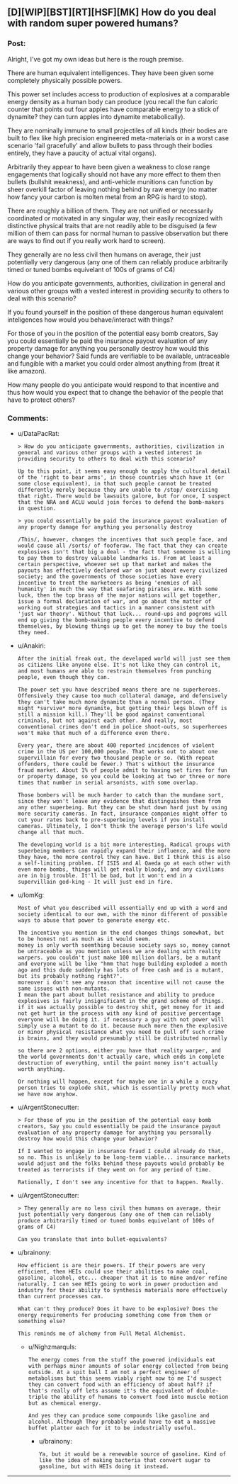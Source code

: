 ## [D][WIP][BST][RT][HSF][MK] How do you deal with random super powered humans?

### Post:

Alright, I've got my own ideas but here is the rough premise.

There are human equivalent intelligences. They have been given some completely physically possible powers.

This power set includes access to production of explosives at a comparable energy density as a human body can produce (you recall the fun caloric counter that points out four apples have comparable energy to a stick of dynamite? they can turn apples into dynamite metabolically).

They are nominally immune to small projectiles of all kinds (their bodies are built to flex like high precision engineered meta-materials or in a worst case scenario 'fail gracefully' and allow bullets to pass through their bodies entirely, they have a paucity of actual vital organs).

Arbitrarily they appear to have been given a weakness to close range engagements that logically should not have any more effect to them then bullets (bullshit weakness), and anti-vehicle munitions can function by sheer overkill factor of leaving nothing behind by raw energy (no matter how fancy your carbon is molten metal from an RPG is hard to stop).

There are roughly a billion of them. They are not unified or necessarily coordinated or motivated in any singular way, their easily recognized with distinctive physical traits that are not readily able to be disguised (a few million of them can pass for normal human to passive observation but there are ways to find out if you really work hard to screen).

They generally are no less civil then humans on average, their just potentially very dangerous (any one of them can reliably produce arbitrarily timed or tuned bombs equivelant of 100s of grams of C4)

How do you anticipate governments, authorities, civilization in general and various other groups with a vested interest in providing security to others to deal with this scenario?

If you found yourself in the position of these dangerous human equivalent inteligences how would you behave/interact with things?

For those of you in the position of the potential easy bomb creators, Say you could essentially be paid the insurance payout evaluation of any property damage for anything you personally destroy how would this change your behavior? Said funds are verifiable to be available, untraceable and fungible with a market you could order almost anything from (treat it like amazon).

How many people do you anticipate would respond to that incentive and thus how would you expect that to change the behavior of the people that have to protect others?

### Comments:

- u/DataPacRat:
  ```
  > How do you anticipate governments, authorities, civilization in general and various other groups with a vested interest in providing security to others to deal with this scenario?

  Up to this point, it seems easy enough to apply the cultural detail of the 'right to bear arms', in those countries which have it (or some close equivalent), in that such people cannot be treated differently merely because they are unable to /stop/ exercising that right. There would be lawsuits galore, but for once, I suspect that the NRA and ACLU would join forces to defend the bomb-makers in question.

  > you could essentially be paid the insurance payout evaluation of any property damage for anything you personally destroy

  /This/, however, changes the incentives that such people face, and would cause all /sorts/ of fooferaw. The fact that they can create explosives isn't that big a deal - the fact that someone is willing to pay them to destroy valuable landmarks is. From at least a certain perspective, whoever set up that market and makes the payouts has effectively declared war on just about every civilized society; and the governments of those societies have every incentive to treat the marketeers as being 'enemies of all humanity' in much the way that seafaring pirates are. With some luck, then the top brass of the major nations will get together, issue a formal declaration of war, and go about the matter of working out strategies and tactics in a manner consistent with 'just war theory'. Without that luck... round-ups and pogroms will end up giving the bomb-making people every incentive to defend themselves, by blowing things up to get the money to buy the tools they need.
  ```

- u/Anakiri:
  ```
  After the initial freak out, the developed world will just see them as citizens like anyone else. It's not like they can control it, and most humans are able to restrain themselves from punching people, even though they can.

  The power set you have described means there are no superheroes. Offensively they cause too much collateral damage, and defensively they can't take much more dynamite than a normal person. (They might *survive* more dynamite, but getting their legs blown off is still a mission kill.) They'll be good against conventional criminals, but not against each other. And really, most conventional crimes don't end in police shoot-outs, so superheroes won't make that much of a difference even there.

  Every year, there are about 400 reported incidences of violent crime in the US per 100,000 people. That works out to about one supervillain for every two thousand people or so. (With repeat offenders, there could be fewer.) That's without the insurance fraud market. About 1% of people admit to having set fires for fun or property damage, so you could be looking at two or three or more times that number in serial arsonists, with some overlap.

  Those bombers will be much harder to catch than the mundane sort, since they won't leave any evidence that distinguishes them from any other superbeing. But they can be shut down hard just by using more security cameras. In fact, insurance companies might offer to cut your rates back to pre-superbeing levels if you install cameras. Ultimately, I don't think the average person's life would change all that much.

  The developing world is a bit more interesting. Radical groups with superbeing members can rapidly expand their influence, and the more they have, the more control they can have. But I think this is also a self-limiting problem. If ISIS and Al Qaeda go at each other with even more bombs, things will get really bloody, and any civilians are in big trouble. It'll be bad, but it won't end in a supervillain god-king - It will just end in fire.
  ```

- u/IomKg:
  ```
  Most of what you described will essentially end up with a word and society identical to our own, with the minor different of possible ways to abuse that power to generate energy etc.

  The incentive you mention in the end changes things somewhat, but to be honest not as much as it would seem.
  money is only worth soemthing because society says so, money cannot be untraceable as you mention unless we are dealing with reality warpers. you couldn't just make 100 million dollars, be a mutant and everyone will be like "hmm that huge building exploded a month ago and this dude suddenly has lots of free cash and is a mutant, but its probably nothing right?".
  moreover i don't see any reason that incentive will not cause the same issues with non-mutants.
  I mean the part about bullet resistance and ability to produce explosives is fairly insignificant in the grand scheme of things. if it was actually possible to destroy shit, get money for it and not get hurt in the process with any kind of positive percentage everyone will be doing it. if necessary a guy with not power will simply use a mutant to do it. because much more then the explosive or minor physical resistance what you need to pull off such crime is brains, and they would presumably still be distributed normally 

  so there are 2 options, either you have that reality warper, and the world governments don't actually care, which ends in complete destruction of everything, until the point money isn't actually worth anything.

  Or nothing will happen, except for maybe one in a while a crazy person tries to explode shit, which is essentially pretty much what we have now anyhow.
  ```

- u/ArgentStonecutter:
  ```
  > For those of you in the position of the potential easy bomb creators, Say you could essentially be paid the insurance payout evaluation of any property damage for anything you personally destroy how would this change your behavior?

  If I wanted to engage in insurance fraud I could already do that, so no. This is unlikely to be long-term viable... insurance markets would adjust and the folks behind these payouts would probably be treated as terrorists if they went on for any period of time.

  Rationally, I don't see any incentive for that to happen. Really.
  ```

- u/ArgentStonecutter:
  ```
  > They generally are no less civil then humans on average, their just potentially very dangerous (any one of them can reliably produce arbitrarily timed or tuned bombs equivelant of 100s of grams of C4)

  Can you translate that into bullet-equivalents?
  ```

- u/brainony:
  ```
  How efficient is are their powers. If their powers are very efficient, then HEIs could use their abilities to make coal, gasoline, alcohol, etc... cheaper that it is to mine and/or refine naturally. I can see HEIs going to work in power production and industry for their ability to synthesis materials more effectively than current processes can.

  What can't they produce? Does it have to be explosive? Does the energy requirements for producing something come from them or something else?

  This reminds me of alchemy from Full Metal Alchemist.
  ```

  - u/Nighzmarquls:
    ```
    The energy comes from the stuff the powered individuals eat with perhaps minor amounts of solar energy collected from being outside. At a spit ball I am not a perfect engineer of metabolisms but this seems viably right now to me I'd suspect they can convert food with an efficiency of about half? if that's really off lets assume it's the equivalent of double-triple the ability of humans to convert food into muscle motion but as chemical energy.

    And yes they can produce some compounds like gasoline and alcohol. Although They probably would have to eat a massive buffet platter each for it to be industrially useful.
    ```

    - u/brainony:
      ```
      Ya, but it would be a renewable source of gasoline. Kind of like the idea of making bacteria that convert sugar to gasoline, but with HEIs doing it instead.
      ```

---

